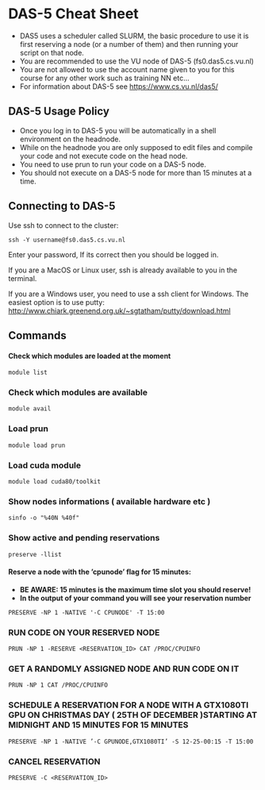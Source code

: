 # DAS-5 Cheat Sheet
- DAS5 uses a scheduler called SLURM, the basic procedure to use it is first reserving a node (or a number of them) and then running your script on that node.
- You are recommended to use the VU node of DAS-5 (fs0.das5.cs.vu.nl) 
- You are not allowed to use the account name given to you for this course for any other work such as training NN etc...
- For information about DAS-5 see https://www.cs.vu.nl/das5/

## DAS-5 Usage Policy
- Once you log in to DAS-5 you will be automatically in a shell environment on the headnode. 
- While on the headnode you are only supposed to edit files and compile your code and not execute code on the head node. 
- You need to use prun to run your code on a DAS-5 node.
- You should not execute on a DAS-5 node for more than 15 minutes at a time.

## Connecting to DAS-5
Use ssh to connect to the cluster:
```
ssh -Y username@fs0.das5.cs.vu.nl
```
Enter your password, If its correct then you should be logged in.  

If you are a MacOS or Linux user, ssh is already available to you in the terminal.

If you are a Windows user, you need to use a ssh client for Windows. The easiest option is to use putty: http://www.chiark.greenend.org.uk/~sgtatham/putty/download.html

## Commands 
#### Check which modules are loaded at the moment

``` 
module list 
```
### Check which modules are available

```
module avail
```
### Load prun

```
module load prun
```

### Load cuda module
```
module load cuda80/toolkit
```
### Show nodes informations ( available hardware etc )

```
sinfo -o "%40N %40f"
```
### Show active and pending reservations
```
preserve -llist
```
#### Reserve a node with the ’cpunode’ flag for 15 minutes:
- **BE AWARE: 15 minutes is the maximum time slot you should reserve!**
- **In the output of your command you will see your reservation number**
```
PRESERVE -NP 1 -NATIVE '-C CPUNODE' -T 15:00
```

### RUN CODE ON YOUR RESERVED NODE
```
PRUN -NP 1 -RESERVE <RESERVATION_ID> CAT /PROC/CPUINFO
```
### GET A RANDOMLY ASSIGNED NODE AND RUN CODE ON IT
```
PRUN -NP 1 CAT /PROC/CPUINFO
```
### SCHEDULE A RESERVATION FOR A NODE WITH A GTX1080TI GPU ON CHRISTMAS DAY ( 25TH OF DECEMBER )STARTING AT MIDNIGHT AND 15 MINUTES FOR 15 MINUTES
```
PRESERVE -NP 1 -NATIVE ’-C GPUNODE,GTX1080TI’ -S 12-25-00:15 -T 15:00
```
### CANCEL RESERVATION
```
PRESERVE -C <RESERVATION_ID>
```
